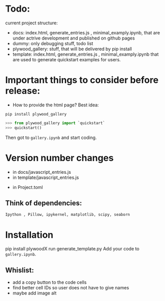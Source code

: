 # Todo:

current project structure:

* docs: index.html, generate_entries.js , minimal_examply.ipynb, that are under actrive development and published on github pages
* dummy: only debugging stuff, todo list
* plywood_gallery: stuff, that will be delivered by pip install
* template: index.html, generate_entries.js , minimal_examply.ipynb that are used to generate quickstart examples for users.


# Important things to consider before release:
* How to provide the html page? Best idea: 
```
pip install plywood_gallery
```

```py
>>> from plywood_gallery import `quickstart`
>>> quickstart()
```

Then got to `gallery.ipynb` and start coding.

# Version number changes

* in docs/javascript_entries.js
* in template/javascript_entries.js
+ in Project.toml

## Think of dependencies:
```
Ipython , Pillow, ipykernel, matplotlib, scipy, seaborn
```




# Installation
pip install plywoodX
run generate_template.py
Add your code to `gallery.ipynb`.


## Whislist:
* add a copy button to the code cells
* find better cell IDs so user does not have to give names
* maybe add image alt